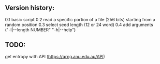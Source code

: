 ## Version history:

0.1 basic script
0.2 read a specific portion of a file (256 bits) starting from a random position
0.3 select seed length (12 or 24 word) 
0.4 add arguments ("-l|--length NUMBER" "-h|--help")

## TODO:
get entropy with API (https://qrng.anu.edu.au/API)
